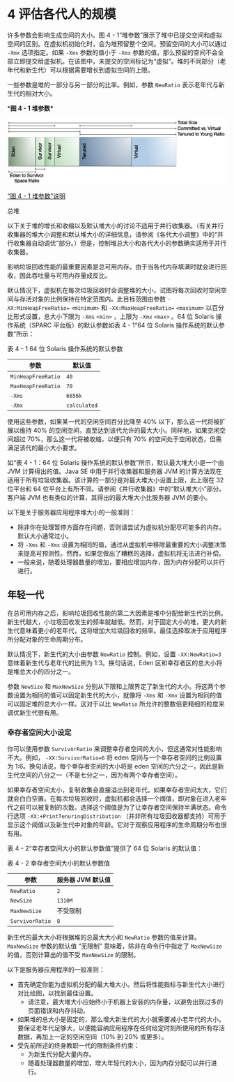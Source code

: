 #  4 评估各代人的规模

许多参数会影响生成空间的大小。图 4 - 1“堆参数”展示了堆中已提交空间和虚拟空间的区别。在虚拟机初始化时，会为堆预留整个空间。预留空间的大小可以通过 `-Xmx` 选项指定。如果 `-Xms` 参数的值小于 `-Xmx` 参数的值，那么预留的空间不会全部立即提交给虚拟机。在该图中，未提交的空间标记为“虚拟”。堆的不同部分（老年代和新生代）可以根据需要增长到虚拟空间的上限。

一些参数是堆的一部分与另一部分的比率。例如，参数 `NewRatio` 表示老年代与新生代的相对大小。

***图 4 - 1 堆参数\***

![Description of Figure 4-1 follows](./assets/README/jsgct_dt_006_prm_gn_sz.png)

[“图 4 - 1 堆参数”说明](https://docs.oracle.com/javase/8/docs/technotes/guides/vm/gctuning/img_text/jsgct_dt_006_prm_gn_sz.html)



 总堆

以下关于堆的增长和收缩以及默认堆大小的讨论不适用于并行收集器。（有关并行收集器的堆大小调整和默认堆大小的详细信息，请参阅《各代大小调整》中的“并行收集器自动调优”部分。）但是，控制堆总大小和各代大小的参数确实适用于并行收集器。

影响垃圾回收性能的最重要因素是总可用内存。由于当各代内存填满时就会进行回收，因此吞吐量与可用内存量成反比。

默认情况下，虚拟机在每次垃圾回收时会调整堆的大小，试图将每次回收时空闲空间与存活对象的比例保持在特定范围内。此目标范围由参数 `-XX:MinHeapFreeRatio=` `<minimum>` 和 `-XX:MaxHeapFreeRatio=` `<maximum>` 以百分比形式设置，总大小下限为 `-Xms` `<min>` ，上限为 `-Xmx` `<max>` 。64 位 Solaris 操作系统（SPARC 平台版）的默认参数如表 4 - 1“64 位 Solaris 操作系统的默认参数”所示：



表 4 - 1 64 位 Solaris 操作系统的默认参数

| 参数               | 默认值       |
| ------------------ | ------------ |
| `MinHeapFreeRatio` | `40`         |
| `MaxHeapFreeRatio` | `70`         |
| `-Xms`             | `6656k`      |
| `-Xmx`             | `calculated` |

使用这些参数，如果某一代的空闲空间百分比降至 40% 以下，那么这一代将被扩展以维持 40% 的空闲空间，直至达到该代允许的最大大小。同样地，如果空闲空间超过 70%，那么这一代将被收缩，以便只有 70% 的空间处于空闲状态，但需满足该代的最小大小要求。

如“表 4 - 1：64 位 Solaris 操作系统的默认参数”所示，默认最大堆大小是一个由 JVM 计算得出的值。Java SE 中用于并行收集器和服务器 JVM 的计算方法现在适用于所有垃圾收集器。该计算的一部分是对最大堆大小设置上限，此上限在 32 位平台和 64 位平台上有所不同。请参阅《并行收集器》中的“默认堆大小”部分。客户端 JVM 也有类似的计算，其得出的最大堆大小比服务器 JVM 的要小。

以下是关于服务器应用程序堆大小的一般准则：

- 除非你在处理暂停方面存在问题，否则请尝试为虚拟机分配尽可能多的内存。默认大小通常过小。
- 将 `-Xms` 和 `-Xmx` 设置为相同的值，通过从虚拟机中移除最重要的大小调整决策来提高可预测性。然而，如果您做出了糟糕的选择，虚拟机将无法进行补偿。
- 一般来说，随着处理器数量的增加，要相应增加内存，因为内存分配可以并行进行。

##  年轻一代

在总可用内存之后，影响垃圾回收性能的第二大因素是堆中分配给新生代的比例。新生代越大，小垃圾回收发生的频率就越低。然而，对于固定大小的堆，更大的新生代意味着更小的老年代，这将增加大垃圾回收的频率。最佳选择取决于应用程序所分配对象的生命周期分布。

默认情况下，新生代的大小由参数 `NewRatio` 控制。例如，设置 `-XX:NewRatio=3` 意味着新生代与老年代的比例为 1:3。换句话说，Eden 区和幸存者区的总大小将是堆总大小的四分之一。

参数 `NewSize` 和 `MaxNewSize` 分别从下限和上限界定了新生代的大小。将这两个参数设置为相同的值可以固定新生代的大小，就像将 `-Xms` 和 `-Xmx` 设置为相同的值可以固定堆的总大小一样。这对于以比 `NewRatio` 所允许的整数倍更精细的粒度来调优新生代很有用。



###  幸存者空间大小设定

你可以使用参数 `SurvivorRatio` 来调整幸存者空间的大小，但这通常对性能影响不大。例如， `-XX:SurvivorRatio=6` 将 eden 空间与一个幸存者空间的比例设置为 1:6。换句话说，每个幸存者空间的大小将是 eden 空间的六分之一，因此是新生代空间的八分之一（不是七分之一，因为有两个幸存者空间）。

如果幸存者空间太小，复制收集会直接溢出到老年代。如果幸存者空间太大，它们就会白白空置。在每次垃圾回收时，虚拟机都会选择一个阈值，即对象在进入老年代之前可以被复制的次数。选择这个阈值是为了让幸存者空间保持半满状态。命令行选项 `-XX:+PrintTenuringDistribution` （并非所有垃圾回收器都支持）可用于显示这个阈值以及新生代中对象的年龄。它对于观察应用程序的生命周期分布也很有用。

表 4 - 2“幸存者空间大小的默认参数值”提供了 64 位 Solaris 的默认值：



表 4 - 2 幸存者空间大小的默认参数值

| 参数            | 服务器 JVM 默认值 |
| --------------- | ----------------- |
| `NewRatio`      | `2`               |
| `NewSize`       | `1310M`           |
| `MaxNewSize`    | 不受限制          |
| `SurvivorRatio` | `8`               |

新生代的最大大小将根据堆的总最大大小和 `NewRatio` 参数的值来计算。 `MaxNewSize` 参数的默认值 “无限制” 意味着，除非在命令行中指定了 `MaxNewSize` 的值，否则计算出的值不受 `MaxNewSize` 的限制。

以下是服务器应用程序的一般准则：

- 首先确定你能为虚拟机分配的最大堆大小。然后将性能指标与新生代大小进行对比绘图，以找到最佳设置。
  - 请注意，最大堆大小应始终小于机器上安装的内存量，以避免出现过多的页面错误和内存抖动。
- 如果堆的总大小是固定的，那么增大新生代的大小就需要减小老年代的大小。要保证老年代足够大，以便能容纳应用程序在任何给定时刻所使用的所有存活数据，再加上一定的空闲空间（10% 到 20% 或更多）。
- 受先前所述的终身教职一代的限制条件约束：
  - 为新生代分配大量内存。
  - 随着处理器数量的增加，增大年轻代的大小，因为内存分配可以并行进行。